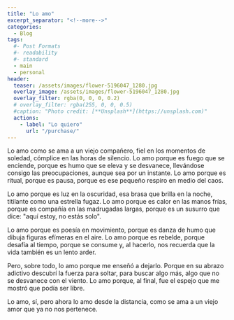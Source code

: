 ```yaml
---
title: "Lo amo"
excerpt_separator: "<!--more-->"
categories:
  - Blog
tags:
  #- Post Formats
  #- readability
  #- standard
  - main
  - personal
header:
  teaser: /assets/images/flower-5196047_1280.jpg
  overlay_image: /assets/images/flower-5196047_1280.jpg
  overlay_filter: rgba(0, 0, 0, 0.2)
  # overlay_filter: rgba(255, 0, 0, 0.5)
  #caption: "Photo credit: [**Unsplash**](https://unsplash.com)"
  actions:
    - label: "Lo quiero"
      url: "/purchase/"
---
```


<!--more-->

Lo amo como se ama a un viejo compañero, fiel en los momentos de soledad, cómplice en las horas de silencio. Lo amo porque es fuego que se enciende, porque es humo que se eleva y se desvanece, llevándose consigo las preocupaciones, aunque sea por un instante. Lo amo porque es ritual, porque es pausa, porque es ese pequeño respiro en medio del caos.

Lo amo porque es luz en la oscuridad, esa brasa que brilla en la noche, titilante como una estrella fugaz. Lo amo porque es calor en las manos frías, porque es compañía en las madrugadas largas, porque es un susurro que dice: "aquí estoy, no estás solo".

Lo amo porque es poesía en movimiento, porque es danza de humo que dibuja figuras efímeras en el aire. Lo amo porque es rebelde, porque desafía al tiempo, porque se consume y, al hacerlo, nos recuerda que la vida también es un lento arder.

Pero, sobre todo, lo amo porque me enseñó a dejarlo. Porque en su abrazo adictivo descubrí la fuerza para soltar, para buscar algo más, algo que no se desvanece con el viento. Lo amo porque, al final, fue el espejo que me mostró que podía ser libre.

Lo amo, sí, pero ahora lo amo desde la distancia, como se ama a un viejo amor que ya no nos pertenece.

